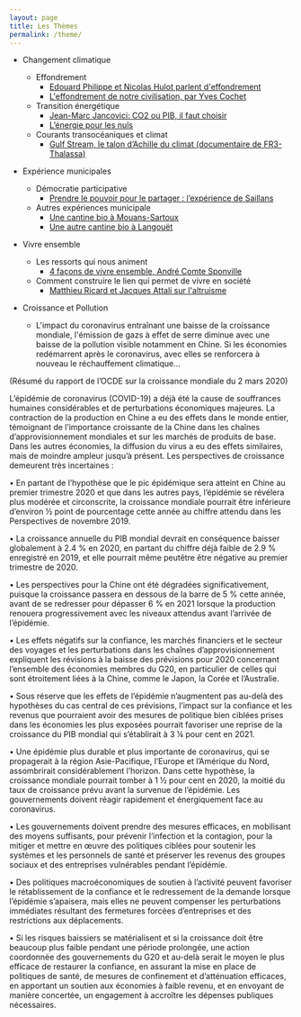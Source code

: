 ```yaml
---
layout: page
title: Les Thèmes
permalink: /theme/
---
```


- Changement climatique
  - Effondrement
    - [Edouard Philippe et Nicolas Hulot parlent d'effondrement](https://www.youtube.com/watch?v=j4esYh9WWwY)
    - [L'effondrement de notre civilisation, par Yves Cochet](https://www.youtube.com/watch?v=3NCrj_fa2hU)
  - Transition énergétique
    - [Jean-Marc Jancovici: CO2 ou PIB, il faut choisir](https://www.youtube.com/watch?v=Vjkq8V5rVy0)
    - [L’énergie pour les nuls](https://www.youtube.com/watch?v=IaQ-U-dP_7M)
  - Courants transocéaniques et climat
    - [Gulf Stream, le talon d’Achille du climat  (documentaire de FR3-Thalassa)](https://www.youtube.com/watch?v=CIJJ4X0cv94)  
  

- Expérience municipales
  - Démocratie participative
    - [Prendre le pouvoir pour le partager : l’expérience de Saillans](https://www.youtube.com/watch?v=0aJphwiaoNk)
  - Autres expériences municipale
    - [Une cantine bio à Mouans-Sartoux](https://www.youtube.com/watch?v=Yfy4xgSCI30)
    - [Une autre cantine bio à Langouët](https://www.youtube.com/watch?v=YqC2w3Q1jKM)
  

- Vivre ensemble
  - Les ressorts qui nous animent
    - [4 façons de vivre ensemble, André Comte Sponville](https://www.youtube.com/watch?v=1Tdl89vfdV0)
  - Comment construire le lien qui permet de vivre en société
    - [Matthieu Ricard et Jacques Attali sur l'altruisme](https://www.youtube.com/watch?v=cmMcNIVMkZU)
    
- Croissance et Pollution    
  - L'impact du coronavirus entraînant une baisse de la croissance mondiale, l'émission de gazs à effet de serre diminue avec une baisse de la pollution visible notamment en Chine. Si les économies redémarrent après le coronavirus, avec elles se renforcera à nouveau le réchauffement climatique... 

(Résumé du rapport de l’OCDE sur la croissance mondiale du 2 mars 2020)

L’épidémie de coronavirus (COVID-19) a déjà été la cause de souffrances humaines considérables et de perturbations économiques majeures. La contraction de la production en Chine a eu des effets dans le monde entier, témoignant de l’importance croissante de la Chine dans les chaînes d’approvisionnement mondiales et sur les marchés de produits de base. 
Dans les autres économies, la diffusion du virus a eu des effets similaires, mais de moindre ampleur jusqu’à présent. Les perspectives de croissance demeurent très incertaines : 

• En partant de l’hypothèse que le pic épidémique sera atteint en Chine au premier trimestre 2020 et que dans les autres pays, l’épidémie se révélera plus modérée et circonscrite, la croissance mondiale pourrait être inférieure d’environ ½ point de pourcentage cette année au chiffre attendu dans les Perspectives de novembre 2019. 

• La croissance annuelle du PIB mondial devrait en conséquence baisser globalement à 2.4 % en 2020, en partant du chiffre déjà faible de 2.9 % enregistré en 2019, et elle pourrait même peutêtre être négative au premier trimestre de 2020. 

• Les perspectives pour la Chine ont été dégradées significativement, puisque la croissance passera en dessous de la barre de 5 % cette année, avant de se redresser pour dépasser 6 % en 2021 lorsque la production renouera progressivement avec les niveaux attendus avant l’arrivée de l’épidémie. 

• Les effets négatifs sur la confiance, les marchés financiers et le secteur des voyages et les perturbations dans les chaînes d’approvisionnement expliquent les révisions à la baisse des prévisions pour 2020 concernant l’ensemble des économies membres du G20, en particulier de celles qui sont étroitement liées à la Chine, comme le Japon, la Corée et l’Australie. 

• Sous réserve que les effets de l’épidémie n’augmentent pas au-delà des hypothèses du cas central de ces prévisions, l’impact sur la confiance et les revenus que pourraient avoir des mesures de politique bien ciblées prises dans les économies les plus exposées pourrait favoriser une reprise de la croissance du PIB mondial qui s’établirait à 3 ¼ pour cent en 2021. 

• Une épidémie plus durable et plus importante de coronavirus, qui se propagerait à la région Asie-Pacifique, l’Europe et l’Amérique du Nord, assombrirait considérablement l’horizon. Dans cette hypothèse, la croissance mondiale pourrait tomber à 1 ½ pour cent en 2020, la moitié du taux de croissance prévu avant la survenue de l’épidémie. Les gouvernements doivent réagir rapidement et énergiquement face au coronavirus. 

• Les gouvernements doivent prendre des mesures efficaces, en mobilisant des moyens suffisants, pour prévenir l’infection et la contagion, pour la mitiger et mettre en œuvre des politiques ciblées pour soutenir les systèmes et les personnels de santé et préserver les revenus des groupes sociaux et des entreprises vulnérables pendant l’épidémie. 

• Des politiques macroéconomiques de soutien à l’activité peuvent favoriser le rétablissement de la confiance et le redressement de la demande lorsque l’épidémie s’apaisera, mais elles ne peuvent compenser les perturbations immédiates résultant des fermetures forcées d’entreprises et des restrictions aux déplacements.
 
• Si les risques baissiers se matérialisent et si la croissance doit être beaucoup plus faible pendant une période prolongée, une action coordonnée des gouvernements du G20 et au-delà serait le moyen le plus efficace de restaurer la confiance, en assurant la mise en place de politiques de santé, de mesures de confinement et d’atténuation efficaces, en apportant un soutien aux économies à faible revenu, et en envoyant de manière concertée, un engagement à accroître les dépenses publiques nécessaires.

